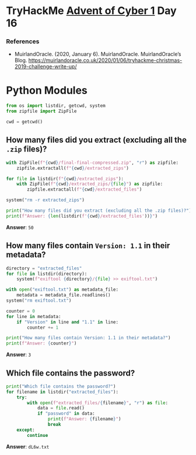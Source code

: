 # TryHackMe [Advent of Cyber 1](https://tryhackme.com/room/25daysofchristmas) Day 16
### References
* MuirlandOracle. (2020, January 6). MuirlandOracle. MuirlandOracle’s Blog. https://muirlandoracle.co.uk/2020/01/06/tryhackme-christmas-2019-challenge-write-up/
# Python Modules
```python
from os import listdir, getcwd, system
from zipfile import ZipFile

cwd = getcwd()
```
## How many files did you extract (excluding all the `.zip` files)?

```python
with ZipFile(f"{cwd}/final-final-compressed.zip", "r") as zipfile:
	zipfile.extractall(f"{cwd}/extracted_zips")

for file in listdir(f"{cwd}/extracted_zips"):
	with ZipFile(f"{cwd}/extracted_zips/{file}") as zipfile:
		zipfile.extractall(f"{cwd}/extracted_files")

system("rm -r extracted_zips")

print("How many files did you extract (excluding all the .zip files)?")
print(f"Answer: {len(listdir(f'{cwd}/extracted_files'))}")
```

**Answer**: `50`
## How many files contain `Version: 1.1` in their metadata?
```python
directory = "extracted_files"
for file in listdir(directory):
	system(f"exiftool {directory}/{file} >> exiftool.txt")

with open("exiftool.txt") as metadata_file:
	metadata = metadata_file.readlines()
system("rm exiftool.txt")

counter = 0
for line in metadata:
	if "Version" in line and "1.1" in line:
		counter += 1

print("How many files contain Version: 1.1 in their metadata?")
print(f"Answer: {counter}")
```

**Answer**: `3`
## Which file contains the password?
```python
print("Which file contains the password?")
for filename in listdir("extracted_files"):
	try:
		with open(f"extracted_files/{filename}", "r") as file:
			data = file.read()
			if "password" in data:
				print(f"Answer: {filename}")
				break
	except:
		continue
```

**Answer**: `dL6w.txt`

